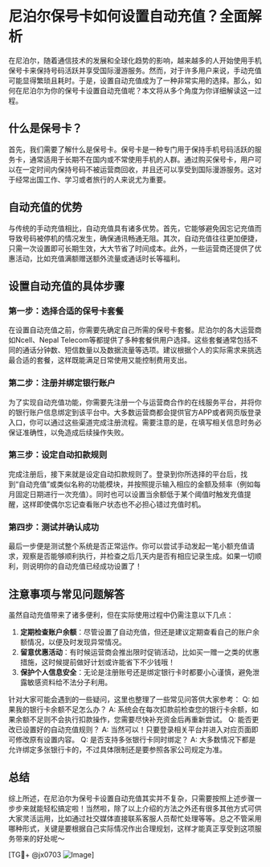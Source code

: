 # 尼泊尔保号卡如何设置自动充值？全面解析

在尼泊尔，随着通信技术的发展和全球化趋势的影响，越来越多的人开始使用手机保号卡来保持号码活跃并享受国际漫游服务。然而，对于许多用户来说，手动充值可能显得繁琐且耗时。于是，设置自动充值成为了一种非常实用的选择。那么，如何在尼泊尔为你的保号卡设置自动充值呢？本文将从多个角度为你详细解读这一过程。

## 什么是保号卡？

首先，我们需要了解什么是保号卡。保号卡是一种专门用于保持手机号码活跃的服务卡，通常适用于长期不在国内或不常使用手机的人群。通过购买保号卡，用户可以在一定时间内保持号码不被运营商回收，并且还可以享受到国际漫游服务。这对于经常出国工作、学习或者旅行的人来说尤为重要。

## 自动充值的优势

与传统的手动充值相比，自动充值具有诸多优势。首先，它能够避免因忘记充值而导致号码被停机的情况发生，确保通讯畅通无阻。其次，自动充值往往更加便捷，只需一次设置即可长期生效，大大节省了时间成本。此外，一些运营商还提供了优惠活动，比如充值满额赠送额外流量或通话时长等福利。

## 设置自动充值的具体步骤

### 第一步：选择合适的保号卡套餐

在设置自动充值之前，你需要先确定自己所需的保号卡套餐。尼泊尔的各大运营商如Ncell、Nepal Telecom等都提供了多种套餐供用户选择。这些套餐通常包括不同的通话分钟数、短信数量以及数据流量等选项。建议根据个人的实际需求来挑选最合适的套餐，这样既能满足日常使用又能控制费用支出。

### 第二步：注册并绑定银行账户

为了实现自动充值功能，你需要先注册一个与运营商合作的在线服务平台，并将你的银行账户信息绑定到该平台中。大多数运营商都会提供官方APP或者网页版登录入口，你可以通过这些渠道完成注册流程。需要注意的是，在填写相关信息时务必保证准确性，以免造成后续操作失败。

### 第三步：设定自动扣款规则

完成注册后，接下来就是设定自动扣款规则了。登录到你所选择的平台后，找到“自动充值”或类似名称的功能模块，并按照提示输入相应的金额及频率（例如每月固定日期进行一次充值）。同时也可以设置当余额低于某个阈值时触发充值提醒，这样即使偶尔忘记查看账户状态也不必担心错过充值时机。

### 第四步：测试并确认成功

最后一步便是测试整个系统是否正常运作。你可以尝试手动发起一笔小额充值请求，观察是否能够顺利执行，并检查之后几天内是否有相应记录生成。如果一切顺利，则说明你的自动充值已经成功设置了！

## 注意事项与常见问题解答

虽然自动充值带来了诸多便利，但在实际使用过程中仍需注意以下几点：

1. **定期检查账户余额**：尽管设置了自动充值，但还是建议定期查看自己的账户余额情况，以便及时发现异常情况。
2. **留意优惠活动**：有时候运营商会推出限时促销活动，比如买一赠一之类的优惠措施，这时候提前做好计划或许能省下不少钱哦！
3. **保护个人信息安全**：无论是注册账号还是绑定银行卡时都要小心谨慎，避免泄露敏感资料给不法分子利用。

针对大家可能会遇到的一些疑问，这里也整理了一些常见问答供大家参考：
Q: 如果我的银行卡余额不足怎么办？
A: 系统会在每次扣款前检查您的银行卡余额，如果余额不足则不会执行扣款操作，您需要尽快补充资金后再重新尝试。
Q: 能否更改已设置好的自动充值规则？
A: 当然可以！只要登录相关平台并进入对应页面即可修改原有设置内容。
Q: 是否支持多张银行卡同时绑定？
A: 大多数情况下都是允许绑定多张银行卡的，不过具体限制还是要参照各家公司规定为准。

## 总结

综上所述，在尼泊尔为保号卡设置自动充值其实并不复杂，只需要按照上述步骤一步步来就能轻松搞定啦！当然啦，除了以上介绍的方法之外还有很多其他方式可供大家灵活运用，比如通过社交媒体直接联系客服人员帮忙处理等等。总之不管采用哪种形式，关键是要根据自己实际情况作出合理规划，这样才能真正享受到这项服务带来的好处呢～

[TG💪+ @jx0703 ![Image](https://github.com/user-attachments/assets/dbca1d08-cadb-493c-b0ec-ad6f7a83f270)]